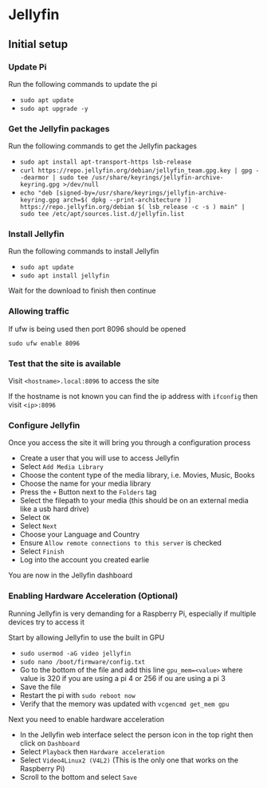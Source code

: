 # Jellyfin

## Initial setup

### Update Pi

Run the following commands to update the pi

- `sudo apt update`
- `sudo apt upgrade -y`

### Get the Jellyfin packages

Run the following commands to get the Jellyfin packages

- `sudo apt install apt-transport-https lsb-release`
- `curl https://repo.jellyfin.org/debian/jellyfin_team.gpg.key | gpg --dearmor | sudo tee /usr/share/keyrings/jellyfin-archive-keyring.gpg >/dev/null`
- `echo "deb [signed-by=/usr/share/keyrings/jellyfin-archive-keyring.gpg arch=$( dpkg --print-architecture )] https://repo.jellyfin.org/debian $( lsb_release -c -s ) main" | sudo tee /etc/apt/sources.list.d/jellyfin.list`

### Install Jellyfin

Run the following commands to install Jellyfin

- `sudo apt update`
- `sudo apt install jellyfin`

Wait for the download to finish then continue

### Allowing traffic

If ufw is being used then port 8096 should be opened

`sudo ufw enable 8096`

### Test that the site is available

Visit `<hostname>.local:8096` to access the site

If the hostname is not known you can find the ip address with `ifconfig` then visit `<ip>:8096`

### Configure Jellyfin

Once you access the site it will bring you through a configuration process

- Create a user that you will use to access Jellyfin
- Select `Add Media Library`
- Choose the content type of the media library, i.e. Movies, Music, Books
- Choose the name for your media library
- Press the `+` Button next to the `Folders` tag
- Select the filepath to your media (this should be on an external media like a usb hard drive)
- Select `OK`
- Select `Next`
- Choose your Language and Country
- Ensure `Allow remote connections to this server` is checked
- Select `Finish`
- Log into the account you created earlie

You are now in the Jellyfin dashboard

### Enabling Hardware Acceleration (Optional)

Running Jellyfin is very demanding for a Raspberry Pi, especially if multiple devices try to access it

Start by allowing Jellyfin to use the built in GPU

- `sudo usermod -aG video jellyfin`
- `sudo nano /boot/firmware/config.txt`
- Go to the bottom of the file and add this line `gpu_mem=<value>` where value is 320 if you are using a pi 4 or 256 if ou are using a pi 3
- Save the file
- Restart the pi with `sudo reboot now`
- Verify that the memory was updated with `vcgencmd get_mem gpu`

Next you need to enable hardware acceleration

- In the Jellyfin web interface select the person icon in the top right then click on `Dashboard`
- Select `Playback` then `Hardware acceleration`
- Select `Video4Linux2 (V4L2)` (This is the only one that works on the Raspberry Pi)
- Scroll to the bottom and select `Save`
